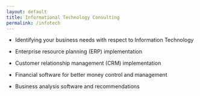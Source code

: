 ```yaml
---
layout: default
title: Informational Technology Consulting
permalink: /infotech
---
```


- Identifying your business needs with respect to Information Technology
 
- Enterprise resource planning (ERP) implementation
 
- Customer relationship management (CRM) implementation
 
- Financial software for better money control and management
 
- Business analysis software and recommendations
